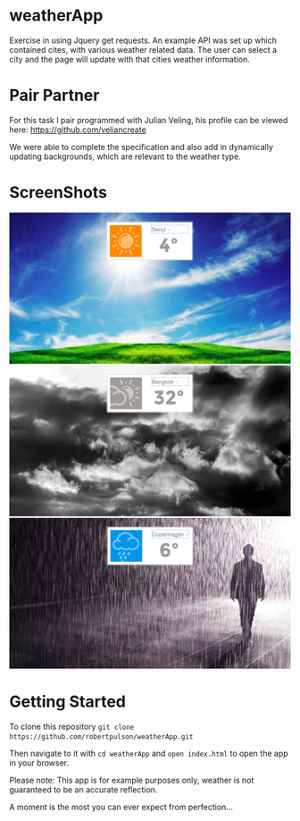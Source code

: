 # weatherApp

Exercise in using Jquery get requests. An example API was set up which contained cites, with various weather related data.
The user can select a city and the page will update with that cities weather information.

# Pair Partner

For this task I pair programmed with Julian Veling, his profile can be viewed here: https://github.com/veliancreate

We were able to complete the specification and also add in dynamically updating backgrounds, which are relevant to the weather type.

# ScreenShots

![ScreenShot](https://github.com/robertpulson/weatherApp/blob/master/screenshots/Screen%20Shot%202015-04-27%20at%2015.01.53.png?raw=true)
![ScreenShot](https://github.com/robertpulson/weatherApp/blob/master/screenshots/Screen%20Shot%202015-04-27%20at%2015.02.10.png?raw=true)
![ScreenShot](https://github.com/robertpulson/weatherApp/blob/master/screenshots/Screen%20Shot%202015-04-27%20at%2015.02.23.png?raw=true)

# Getting Started

To clone this repository `git clone https://github.com/robertpulson/weatherApp.git`

Then navigate to it with `cd weatherApp` and `open index.html` to open the app in your browser.

Please note: This app is for example purposes only, weather is not guaranteed to be an accurate reflection.

A moment is the most you can ever expect from perfection...

